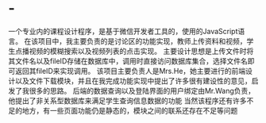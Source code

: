 # -
一个专业内的课程设计程序，是基于微信开发者工具的，使用的JavaScript语言。
在该项目中，我主要负责的是讨论区的功能实现，教师上传资料和视频，学生点播视频的模糊搜索以及视频列表的点击实现。
主要设计思想是上传文件时将其文件名以及fileID存储在数据库中，调用时直接访问数据库集合，选择文件名即可返回其fileID来实现调用。
该项目主要负责人是Mrs.He，她主要进行的前端设计以及文件下载模块，并且在我完成功能实现中提出了许多很有建设性的意见，启发了我很多的思路。
后端的数据查询以及登陆界面的用户绑定由Mr.Wang负责，他提出了非关系型数据库来满足学生查询信息数据的功能
当然该程序还有许多不足的地方，有一些页面功能仍是静态的，模块之间的联系还存在不足等问题
